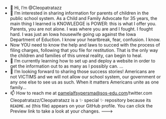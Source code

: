 - 👋 Hi, I’m @Cleopatratazz
- 👀 I’m interested in sharing information for parents of children in the public school system.  As a Child and Family Advocate for 35 years, the main thing I learned is KNOWLEDGE is POWER: this is what I offer you. Parents, you are not alone. I was where you are and I fought. I fought hard. I was just an Iowa housewife going up against the Iowa Department of Eduction. I know your heartbreak, fear, confusion. I know.
-  Now YOU need to know the help and laws to succed with the process of filing charges, following that you file for restitution. That is the only way the children and families of this unreal reality, can begin to heal.
- 🌱 I’m currently learning how to set up and deploy a website in order to get the information out to as many as I possibly can. ...
- 💞️ I’m looking forward to sharing those success stories! Americans are not VICTIMS and we will not allow our school system, our government or any one else to see us as such. When it matters Americans unite as one family...
- 📫 How to reach me at pamelalfsypersma@sos-edu.com/twitter.com
Cleopatratazz/Cleopatratazz is a ✨ special ✨ repository because its `README.md` (this file) appears on your GitHub profile.
You can click the Preview link to take a look at your changes.
--->
